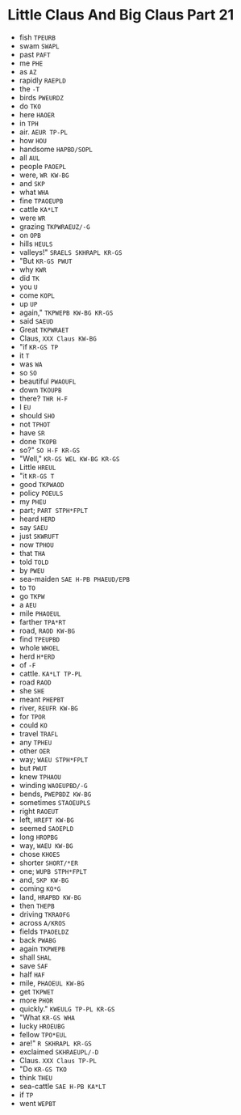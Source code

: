 # Little Claus And Big Claus Part 21

* fish `TPEURB`
* swam `SWAPL`
* past `PAFT`
* me `PHE`
* as `AZ`
* rapidly `RAEPLD`
* the `-T`
* birds `PWEURDZ`
* do `TKO`
* here `HAOER`
* in `TPH`
* air. `AEUR TP-PL`
* how `HOU`
* handsome `HAPBD/SOPL`
* all `AUL`
* people `PAOEPL`
* were, `WR KW-BG`
* and `SKP`
* what `WHA`
* fine `TPAOEUPB`
* cattle `KA*LT`
* were `WR`
* grazing `TKPWRAEUZ/-G`
* on `OPB`
* hills `HEULS`
* valleys!" `SRAELS SKHRAPL KR-GS`
* "But `KR-GS PWUT`
* why `KWR`
* did `TK`
* you `U`
* come `KOPL`
* up `UP`
* again," `TKPWEPB KW-BG KR-GS`
* said `SAEUD`
* Great `TKPWRAET`
* Claus, `XXX Claus KW-BG`
* "if `KR-GS TP`
* it `T`
* was `WA`
* so `SO`
* beautiful `PWAOUFL`
* down `TKOUPB`
* there? `THR H-F`
* I `EU`
* should `SHO`
* not `TPHOT`
* have `SR`
* done `TKOPB`
* so?" `SO H-F KR-GS`
* "Well," `KR-GS WEL KW-BG KR-GS`
* Little `HREUL`
* "it `KR-GS T`
* good `TKPWAOD`
* policy `POEULS`
* my `PHEU`
* part; `PART STPH*FPLT`
* heard `HERD`
* say `SAEU`
* just `SKWRUFT`
* now `TPHOU`
* that `THA`
* told `TOLD`
* by `PWEU`
* sea-maiden `SAE H-PB PHAEUD/EPB`
* to `TO`
* go `TKPW`
* a `AEU`
* mile `PHAOEUL`
* farther `TPA*RT`
* road, `RAOD KW-BG`
* find `TPEUPBD`
* whole `WHOEL`
* herd `H*ERD`
* of `-F`
* cattle. `KA*LT TP-PL`
* road `RAOD`
* she `SHE`
* meant `PHEPBT`
* river, `REUFR KW-BG`
* for `TPOR`
* could `KO`
* travel `TRAFL`
* any `TPHEU`
* other `OER`
* way; `WAEU STPH*FPLT`
* but `PWUT`
* knew `TPHAOU`
* winding `WAOEUPBD/-G`
* bends, `PWEPBDZ KW-BG`
* sometimes `STAOEUPLS`
* right `RAOEUT`
* left, `HREFT KW-BG`
* seemed `SAOEPLD`
* long `HROPBG`
* way, `WAEU KW-BG`
* chose `KHOES`
* shorter `SHORT/*ER`
* one; `WUPB STPH*FPLT`
* and, `SKP KW-BG`
* coming `KO*G`
* land, `HRAPBD KW-BG`
* then `THEPB`
* driving `TKRAOFG`
* across `A/KROS`
* fields `TPAOELDZ`
* back `PWABG`
* again `TKPWEPB`
* shall `SHAL`
* save `SAF`
* half `HAF`
* mile, `PHAOEUL KW-BG`
* get `TKPWET`
* more `PHOR`
* quickly." `KWEULG TP-PL KR-GS`
* "What `KR-GS WHA`
* lucky `HROEUBG`
* fellow `TPO*EUL`
* are!" `R SKHRAPL KR-GS`
* exclaimed `SKHRAEUPL/-D`
* Claus. `XXX Claus TP-PL`
* "Do `KR-GS TKO`
* think `THEU`
* sea-cattle `SAE H-PB KA*LT`
* if `TP`
* went `WEPBT`
